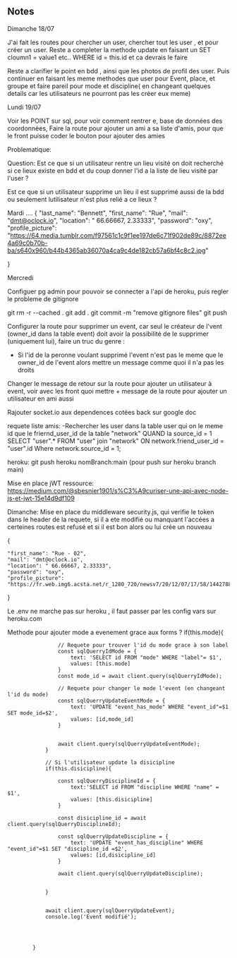 ## Notes

Dimanche 18/07

J'ai fait les routes pour chercher un user, chercher tout les user , et pour créer un user.
Reste a completer la methode update en faisant un SET cloumn1 = value1 etc.. WHERE id = this.id et ca devrais le faire 

Reste a clarifier le point en bdd , ainsi que les photos de profil des user.
Puis continuer en faisant les meme methodes que user pour Event, place, et groupe et faire pareil pour mode et discipline( en changeant quelques details car les utilisateurs ne pourront pas les créer eux meme)



Lundi 19/07

Voir les POINT sur sql, pour voir comment rentrer e, base de données des coordonnées,
Faire la route pour ajouter un ami a sa liste d'amis, pour que le front puisse coder le bouton pour ajouter des amies 

Problematique: 

Question: Est ce que si un utilisateur rentre un lieu visité on doit recherché si ce lieux existe en bdd et du coup donner l'id a la liste de lieu visité par l'user ? 

Est ce que si un utilisateur supprime un lieu il est supprimé aussi de la bdd ou seulement lutilisateur n'est plus relié a ce lieux ? 

Mardi 
....
{
    "last_name": "Bennett",
    "first_name": "Rue",
    "mail": "dmt@oclock.io",
    "location": " 66.66667, 2.33333",
    "password": "oxy", 
    "profile_picture": "https://64.media.tumblr.com/f97561c1c9f1ee197de6c71f902de89c/8872ee4a69c0b70b-ba/s640x960/b44b4365ab36070a4ca9c4de182cb57a6bf4c8c2.jpg"

}

Mercredi 

Configuer pg admin pour pouvoir se connecter a l'api de heroku, puis regler le probleme de gitignore 

git rm -r --cached . git add . git commit -m "remove gitignore files" git push

Configurer la route pour supprimer un event, car seul le créateur de l'vent (owner_id dans la table event) doit avoir la possibilité de le supprimer (uniquement lui), faire un truc du genre : 
- Si l'id de la peronne voulant supprimé l'event n'est pas le meme que le owner_id de l'event alors mettre un message comme quoi il n'a pas les droits 

Changer le message de retour sur la route pour ajouter un utilisateur à event, voir avec les front quoi mettre + message de la route pour ajouter un utilisateur en ami aussi 

Rajouter socket.io aux dependences cotées back sur google doc

requete liste amis:
-Rechercher les user dans la table user qui on le meme id que le friernd_user_id de la table "network" QUAND la source_id = 1
SELECT "user".* FROM "user" 
join "network" ON network.friend_user_id = "user".id
Where network.source_id = 1;

heroku: git push heroku nomBranch:main (pour push sur heroku branch main)

Mise en place jWT 
ressource: https://medium.com/@sbesnier1901/s%C3%A9curiser-une-api-avec-node-js-et-jwt-15e14d9df109

Dimanche: Mise en place du middleware security.js, qui verifie le token dans le header de la requete, si il a ete modifié ou manquant l'accées a certeines routes est refusé et si il est bon alors ou lui crée un nouveau

{
	
    "first_name": "Rue - 02",
    "mail": "dmt@oclock.io",
    "location": " 66.66667, 2.33333",
    "password": "oxy", 
    "profile_picture": "https://fr.web.img6.acsta.net/r_1280_720/newsv7/20/12/07/17/58/1442788.jpg""
}


Le .env ne marche pas sur heroku , il faut passer par les config vars sur heroku.com


Methode pour ajouter mode a evenement grace aux forms ? 
 if(this.mode){

            

                    
                    
                    // Requete pour trouver l'id du mode grace à son label
                    const sqlQuerryIdMode = {
                        text: 'SELECT id FROM "mode" WHERE "label"= $1',
                        values: [this.mode]
                    }
                    const mode_id = await client.query(sqlQuerryIdMode);

                    // Requete pour changer le mode l'event (en changeant l'id du mode)
                    const sqlQuerryUpdateEventMode = {
                        text: 'UPDATE "event_has_mode" WHERE "event_id"=$1 SET mode_id=$2',
                        values: [id,mode_id]
                    }


                    await client.query(sqlQuerryUpdateEventMode);
                }

                // Si l'utilisateur update la disicipline
                if(this.disicipline){

                    const sqlQuerryDisciplineId = {
                        text:'SELECT id FROM "discipline WHERE "name" = $1',
                        values: [this.disicipline]
                    }

                    const disicipline_id = await client.query(sqlQuerryDisciplineId);

                    const sqlQuerryUpdateDiscipline = {
                        text: 'UPDATE "event_has_discipline" WHERE "event_id"=$1 SET "discipline_id =$2',
                        values: [id,disicipline_id]
                    }

                    await client.query(sqlQuerryUpdateDiscipline);


                }


                await client.query(sqlQuerryUpdateEvent);
                console.log('Event modifié');

           

            
            }